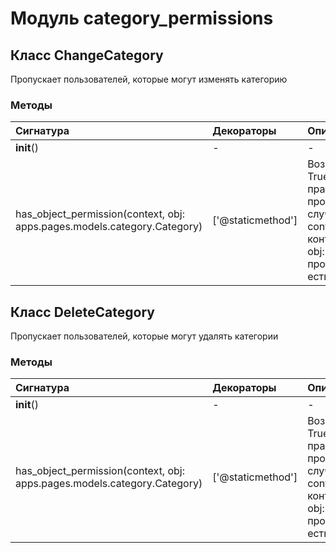 # Модуль category_permissions



## Класс ChangeCategory

Пропускает пользователей, которые могут изменять категорию

### Методы

| Сигнатура                                                                | Декораторы        | Описание                                                                                                                                |
| :----------------------------------------------------------------------- | :---------------- | :-------------------------------------------------------------------------------------------------------------------------------------- |
| __init__()                                                               | -                 | -                                                                                                                                       |
| has_object_permission(context, obj: apps.pages.models.category.Category) | ['@staticmethod'] | Возвращает True если есть права, False в противном случае.:param context: контекст:param obj: объект для проверки:return: есть ли права |

## Класс DeleteCategory

Пропускает пользователей, которые могут удалять категории

### Методы

| Сигнатура                                                                | Декораторы        | Описание                                                                                                                                |
| :----------------------------------------------------------------------- | :---------------- | :-------------------------------------------------------------------------------------------------------------------------------------- |
| __init__()                                                               | -                 | -                                                                                                                                       |
| has_object_permission(context, obj: apps.pages.models.category.Category) | ['@staticmethod'] | Возвращает True если есть права, False в противном случае.:param context: контекст:param obj: объект для проверки:return: есть ли права |